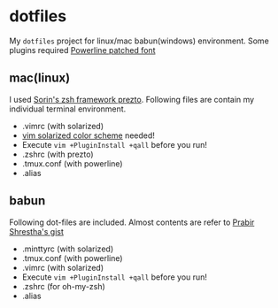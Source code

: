 dotfiles
========

My `dotfiles` project for linux/mac babun(windows) environment. Some plugins
required [Powerline patched font](https://github.com/powerline/fonts/ "Powerline
font")

mac(linux)
-----------
I used [Sorin's zsh framework prezto](https://github.com/sorin-ionescu/prezto/ 
"prezto"). Following files are contain my individual terminal environment. 

* .vimrc (with solarized)
*   [vim solarized color scheme](https://github.com/altercation/vim-colors-solarized "Vim Solarized") needed!
*   Execute `vim +PluginInstall +qall` before you run!
* .zshrc (with prezto)
* .tmux.conf (with powerline)
* .alias

babun
-----
Following dot-files are included. Almost contents are refer to [Prabir 
Shrestha's gist](https://gist.github.com/prabirshrestha/279d8b179d9353fe8694/  
"my terminal settings for windows")

* .minttyrc (with solarized)
* .tmux.conf (with powerline)
* .vimrc (with solarized)
*   Execute `vim +PluginInstall +qall` before you run!
* .zshrc (for oh-my-zsh)
* .alias

